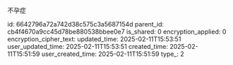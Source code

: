 不孕症



id: 6642796a72a742d38c575c3a5687154d
parent_id: cb4f4670a9cc45d78be880538bbee0e7
is_shared: 0
encryption_applied: 0
encryption_cipher_text: 
updated_time: 2025-02-11T15:53:51
user_updated_time: 2025-02-11T15:53:51
created_time: 2025-02-11T15:51:59
user_created_time: 2025-02-11T15:51:59
type_: 2